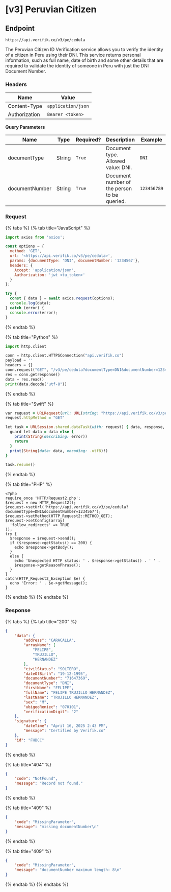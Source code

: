 # \[v3] Peruvian Citizen

## Endpoint

```
https://api.verifik.co/v3/pe/cedula
```

The Peruvian Citizen ID Verification service allows you to verify the identity of a citizen in Peru using their DNI. This service returns personal information, such as full name, date of birth and some other details that are required to validate the identity of someone in Peru with just the DNI Document Number.

### **Headers**

| Name          | Value              |
| ------------- | ------------------ |
| Content-Type  | `application/json` |
| Authorization | `Bearer <token>`   |

**Query Parameters**

<table><thead><tr><th width="193">Name</th><th width="82">Type</th><th width="124">Required?</th><th width="217">Description</th><th>Example</th></tr></thead><tbody><tr><td>documentType</td><td>String</td><td><code>True</code></td><td>Document type. Allowed value: DNI.</td><td><code>DNI</code></td></tr><tr><td>documentNumber</td><td>String</td><td><code>True</code></td><td>Document number of the person to be queried.</td><td><code>123456789</code></td></tr></tbody></table>

### **Request**

{% tabs %}
{% tab title="JavaScript" %}

```javascript
import axios from 'axios';

const options = {
  method: 'GET',
  url: '<https://api.verifik.co/v3/pe/cedula>',
  params: {documentType: 'DNI', documentNumber: '1234567'},
  headers: {
    Accept: 'application/json',
    Authorization: 'jwt <tu_token>'
  }
};

try {
  const { data } = await axios.request(options);
  console.log(data);
} catch (error) {
  console.error(error);
}
```

{% endtab %}

{% tab title="Python" %}

```python
import http.client

conn = http.client.HTTPSConnection("api.verifik.co")
payload = ''
headers = {}
conn.request("GET", "/v3/pe/cedula?documentType=DNI&documentNumber=1234567", payload, headers)
res = conn.getresponse()
data = res.read()
print(data.decode("utf-8"))
```

{% endtab %}

{% tab title="Swift" %}

```ruby
var request = URLRequest(url: URL(string: "https://api.verifik.co/v3/pe/cedula?documentType=DNI&documentNumber=1234567")!,timeoutInterval: Double.infinity)
request.httpMethod = "GET"

let task = URLSession.shared.dataTask(with: request) { data, response, error in 
  guard let data = data else {
    print(String(describing: error))
    return
  }
  print(String(data: data, encoding: .utf8)!)
}

task.resume()

```

{% endtab %}

{% tab title="PHP" %}

```
<?php
require_once 'HTTP/Request2.php';
$request = new HTTP_Request2();
$request->setUrl('https://api.verifik.co/v3/pe/cedula?documentType=DNI&documentNumber=1234567');
$request->setMethod(HTTP_Request2::METHOD_GET);
$request->setConfig(array(
  'follow_redirects' => TRUE
));
try {
  $response = $request->send();
  if ($response->getStatus() == 200) {
    echo $response->getBody();
  }
  else {
    echo 'Unexpected HTTP status: ' . $response->getStatus() . ' ' .
    $response->getReasonPhrase();
  }
}
catch(HTTP_Request2_Exception $e) {
  echo 'Error: ' . $e->getMessage();
}
```

{% endtab %}
{% endtabs %}

### **Response**

{% tabs %}
{% tab title="200" %}

```json
{
    "data": {
        "address": "CARACALLA",
        "arrayName": [
            "FELIPE",
            "TRUJILLO",
            "HERNANDEZ"
        ],
        "civilStatus": "SOLTERO",
        "dateOfBirth": "19-12-1995",
        "documentNumber": "71647369",
        "documentType": "DNI",
        "firstName": "FELIPE",
        "fullName": "FELIPE TRUJILLO HERNANDEZ",
        "lastName": "TRUJILLO HERNANDEZ",
        "sex": "M",
        "ubigeoReniec": "070101",
        "verificationDigit": "2"
    },
    "signature": {
        "dateTime": "April 16, 2025 2:43 PM",
        "message": "Certified by Verifik.co"
    },
    "id": "FHBCC"
}
```

{% endtab %}

{% tab title="404" %}

```json
{
    "code": "NotFound",
    "message": "Record not found."
}
```

{% endtab %}

{% tab title="409" %}

```json
{
    "code": "MissingParameter",
    "message": "missing documentNumber\n"
}
```

{% endtab %}

{% tab title="409" %}

```json
{
    "code": "MissingParameter",
    "message": "documentNumber maximum length: 8\n"
}
```

{% endtab %}
{% endtabs %}
